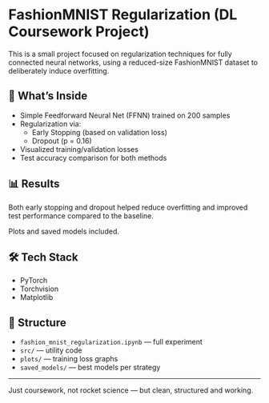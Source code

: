 # FashionMNIST Regularization (DL Coursework Project)

This is a small project focused on regularization techniques for fully connected neural networks, using a reduced-size FashionMNIST dataset to deliberately induce overfitting.

## 🧠 What’s Inside

- Simple Feedforward Neural Net (FFNN) trained on 200 samples
- Regularization via:
  - Early Stopping (based on validation loss)
  - Dropout (p = 0.16)
- Visualized training/validation losses
- Test accuracy comparison for both methods

## 📊 Results

Both early stopping and dropout helped reduce overfitting and improved test performance compared to the baseline.

Plots and saved models included.

## 🛠 Tech Stack

- PyTorch
- Torchvision
- Matplotlib

## 📁 Structure

- `fashion_mnist_regularization.ipynb` — full experiment
- `src/` — utility code
- `plots/` — training loss graphs
- `saved_models/` — best models per strategy

---

Just coursework, not rocket science — but clean, structured and working.
